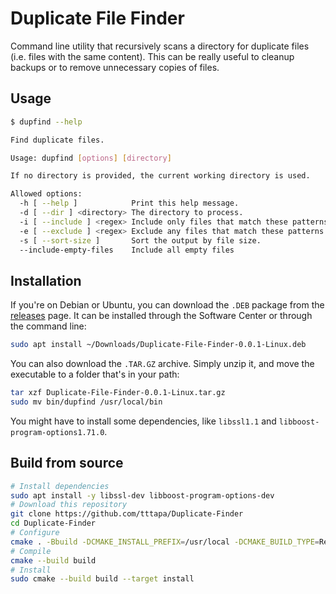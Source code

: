 # Duplicate File Finder

Command line utility that recursively scans a directory for duplicate files 
(i.e. files with the same content).
This can be really useful to cleanup backups or to remove unnecessary copies 
of files.

## Usage

```sh
$ dupfind --help

Find duplicate files.

Usage: dupfind [options] [directory]

If no directory is provided, the current working directory is used.

Allowed options:
  -h [ --help ]            Print this help message.
  -d [ --dir ] <directory> The directory to process.
  -i [ --include ] <regex> Include only files that match these patterns.
  -e [ --exclude ] <regex> Exclude any files that match these patterns.
  -s [ --sort-size ]       Sort the output by file size.
  --include-empty-files    Include all empty files
```

## Installation

If you're on Debian or Ubuntu, you can download the `.DEB` package from the
[releases](https://github.com/tttapa/Duplicate-Finder/releases) page. It can
be installed through the Software Center or through the command line:

```sh
sudo apt install ~/Downloads/Duplicate-File-Finder-0.0.1-Linux.deb
```

You can also download the `.TAR.GZ` archive. Simply unzip it, and move the 
executable to a folder that's in your path:

```sh
tar xzf Duplicate-File-Finder-0.0.1-Linux.tar.gz
sudo mv bin/dupfind /usr/local/bin
```

You might have to install some dependencies, like `libssl1.1` and 
`libboost-program-options1.71.0`.

## Build from source

```sh
# Install dependencies
sudo apt install -y libssl-dev libboost-program-options-dev
# Download this repository
git clone https://github.com/tttapa/Duplicate-Finder
cd Duplicate-Finder
# Configure
cmake . -Bbuild -DCMAKE_INSTALL_PREFIX=/usr/local -DCMAKE_BUILD_TYPE=Release
# Compile
cmake --build build
# Install
sudo cmake --build build --target install
```
